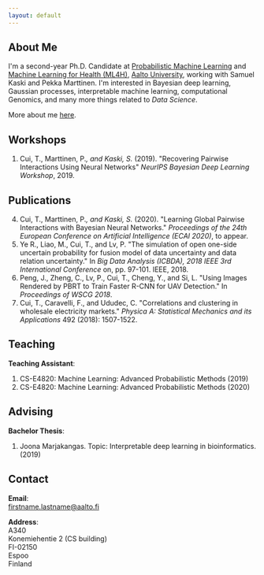 ```yaml
---
layout: default
---
```


## About Me
 I'm a second-year Ph.D. Candidate at [Probabilistic Machine Learning](https://research.cs.aalto.fi/pml/) and [Machine Learning for Health (ML4H)](https://users.ics.aalto.fi/~pemartti/), [Aalto University](http://www.aalto.fi/en/), working with Samuel Kaski and Pekka Marttinen. I'm interested in Bayesian deep learning, Gaussian processes, interpretable machine learning, computational Genomics, and many more things related to _Data Science_.

More about me [here](./more_about_me.html).

## Workshops
1. Cui, T., Marttinen, P.*, and Kaski, S.* (2019). "Recovering Pairwise Interactions Using Neural Networks" _NeurIPS Bayesian Deep Learning Workshop_, 2019.

## Publications
4. Cui, T., Marttinen, P.*, and Kaski, S.* (2020). "Learning Global Pairwise Interactions with Bayesian Neural Networks." _Proceedings of the 24th European Conference on Artificial Intelligence (ECAI 2020)_, to appear.
3. Ye R., Liao, M., Cui, T., and Lv, P. "The simulation of open one-side uncertain probability for fusion model of data uncertainty and data relation uncertainty." In _Big Data Analysis (ICBDA), 2018 IEEE 3rd International Conference_ on, pp. 97-101. IEEE, 2018.
2. Peng, J., Zheng, C., Lv, P., Cui, T., Cheng, Y., and Si, L. "Using Images Rendered by PBRT to Train Faster R-CNN for UAV Detection." In _Proceedings of WSCG 2018_.
1. Cui, T., Caravelli, F., and Ududec, C. "Correlations and clustering in wholesale electricity markets." _Physica A: Statistical Mechanics and its Applications_ 492 (2018): 1507-1522.


## Teaching
**Teaching Assistant**:
1. CS-E4820: Machine Learning: Advanced Probabilistic Methods (2019)
2. CS-E4820: Machine Learning: Advanced Probabilistic Methods (2020)

## Advising
**Bachelor Thesis**:
1. Joona Marjakangas. Topic: Interpretable deep learning in bioinformatics. (2019)

## Contact
**Email**:   
[firstname.lastname@aalto.fi](mailto:tianyu.cui@aalto.fi)

**Address**:   
A340  
Konemiehentie 2 (CS building)  
FI-02150  
Espoo  
Finland  

